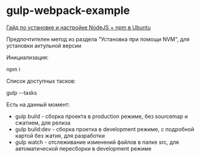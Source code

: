 # gulp-webpack-example

[Гайд по установке и настройке NodeJS + npm в Ubuntu](https://www.digitalocean.com/community/tutorials/node-js-ubuntu-18-04-ru)

Предпочтителен метод из раздела "Установка при помощи NVM", для установки актульной версии

Инициализация:

npm i

Список доступных тасков:

gulp --tasks

Есть на данный момент:

* gulp build - сборка проекта в production режиме, без sourcemap и сжатием, для релиза
* gulp build:dev - сборка проетка в development режиме, с подробной картой без жатия, для разработки
* gulp watch - отслеживание изменений файлов в папке src, для автоматической пересборки в development режиме
